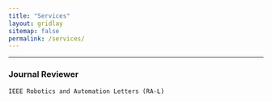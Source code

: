 ```yaml
---
title: "Services"
layout: gridlay
sitemap: false
permalink: /services/
---
```

<!-- ### Organization -->

---

### Journal Reviewer

`IEEE Robotics and Automation Letters (RA-L)`
